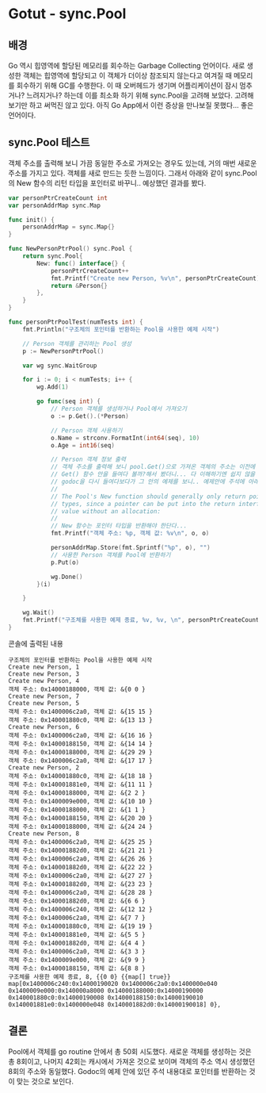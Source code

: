 # Gotut - sync.Pool

## 배경
Go 역시 힙영역에 할당된 메모리를 회수하는 Garbage Collecting 언어이다. 새로 생성한 객체는 힙영역에 할당되고 이 객체가 더이상 참조되지 않는다고 여겨질 때 메모리를 회수하기 위해 GC를 수행한다. 이 때 오버헤드가 생기며 어플리케이션이 잠시 멈추거나? 느려지거나? 하는데 이를 최소화 하기 위해 sync.Pool을 고려해 보았다. 고려해 보기만 하고 써먹진 않고 있다. 아직 Go App에서 이런 증상을 만나보질 못했다... 좋은 언어이다.

## sync.Pool 테스트
객체 주소를 출력해 보니 가끔 동일한 주소로 가져오는 경우도 있는데, 거의 매번 새로운 주소를 가지고 있다.
객체를 새로 만드는 듯한 느낌이다. 그래서 아래와 같이 sync.Pool의 New 함수의 리턴 타입을 포인터로 바꾸니..
예상했던 결과를 봤다.

```go
var personPtrCreateCount int
var personAddrMap sync.Map

func init() {
	personAddrMap = sync.Map{}
}

func NewPersonPtrPool() sync.Pool {
	return sync.Pool{
		New: func() interface{} {
			personPtrCreateCount++
			fmt.Printf("Create new Person, %v\n", personPtrCreateCount)
			return &Person{}
		},
	}
}

func personPtrPoolTest(numTests int) {
	fmt.Println("구조체의 포인터를 반환하는 Pool을 사용한 예제 시작")

	// Person 객체를 관리하는 Pool 생성
	p := NewPersonPtrPool()

	var wg sync.WaitGroup

	for i := 0; i < numTests; i++ {
		wg.Add(1)

		go func(seq int) {
			// Person 객체를 생성하거나 Pool에서 가져오기
			o := p.Get().(*Person)

			// Person 객체 사용하기
			o.Name = strconv.FormatInt(int64(seq), 10)
			o.Age = int16(seq)

			// Person 객체 정보 출력
			// 객체 주소를 출력해 보니 pool.Get()으로 가져온 객체의 주소는 이전에 사용한 객체의 주소와 동일하다
			// Get() 함수 안을 들여다 볼까?해서 봤더니... 다 이해하기엔 쉽지 않을 듯하다.
			// godoc을 다시 들여다보다가 그 안의 예제를 보니.. 예제안에 주석에 아래와 같은 내용이 있다.
			//
			// The Pool's New function should generally only return pointer
			// types, since a pointer can be put into the return interface
			// value without an allocation:
			//
			// New 함수는 포인터 타입을 반환해야 한단다...
			fmt.Printf("객체 주소: %p, 객체 값: %v\n", o, o)

			personAddrMap.Store(fmt.Sprintf("%p", o), "")
			// 사용한 Person 객체를 Pool에 반환하기
			p.Put(o)

			wg.Done()
		}(i)

	}

	wg.Wait()
	fmt.Printf("구조체를 사용한 예제 종료, %v, %v, \n", personPtrCreateCount, personAddrMap)
}
```
콘솔에 출력된 내용
```text
구조체의 포인터를 반환하는 Pool을 사용한 예제 시작
Create new Person, 1
Create new Person, 3
Create new Person, 4
객체 주소: 0x14000188000, 객체 값: &{0 0 }
Create new Person, 7
Create new Person, 5
객체 주소: 0x1400006c2a0, 객체 값: &{15 15 }
객체 주소: 0x140001880c0, 객체 값: &{13 13 }
Create new Person, 6
객체 주소: 0x1400006c2a0, 객체 값: &{16 16 }
객체 주소: 0x14000188150, 객체 값: &{14 14 }
객체 주소: 0x14000188000, 객체 값: &{29 29 }
객체 주소: 0x1400006c2a0, 객체 값: &{17 17 }
Create new Person, 2
객체 주소: 0x140001880c0, 객체 값: &{18 18 }
객체 주소: 0x140001881e0, 객체 값: &{11 11 }
객체 주소: 0x14000188000, 객체 값: &{2 2 }
객체 주소: 0x1400009e000, 객체 값: &{10 10 }
객체 주소: 0x14000188000, 객체 값: &{1 1 }
객체 주소: 0x14000188150, 객체 값: &{20 20 }
객체 주소: 0x14000188000, 객체 값: &{24 24 }
Create new Person, 8
객체 주소: 0x1400006c2a0, 객체 값: &{25 25 }
객체 주소: 0x140001882d0, 객체 값: &{21 21 }
객체 주소: 0x1400006c2a0, 객체 값: &{26 26 }
객체 주소: 0x140001882d0, 객체 값: &{22 22 }
객체 주소: 0x1400006c2a0, 객체 값: &{27 27 }
객체 주소: 0x140001882d0, 객체 값: &{23 23 }
객체 주소: 0x1400006c2a0, 객체 값: &{28 28 }
객체 주소: 0x140001882d0, 객체 값: &{6 6 }
객체 주소: 0x1400006c240, 객체 값: &{12 12 }
객체 주소: 0x1400006c2a0, 객체 값: &{7 7 }
객체 주소: 0x140001880c0, 객체 값: &{19 19 }
객체 주소: 0x140001881e0, 객체 값: &{5 5 }
객체 주소: 0x140001882d0, 객체 값: &{4 4 }
객체 주소: 0x1400006c2a0, 객체 값: &{3 3 }
객체 주소: 0x1400009e000, 객체 값: &{9 9 }
객체 주소: 0x14000188150, 객체 값: &{8 8 }
구조체를 사용한 예제 종료, 8, {{0 0} {{map[] true}} map[0x1400006c240:0x14000190020 0x1400006c2a0:0x1400000e040 0x1400009e000:0x140000a8000 0x14000188000:0x14000190000 0x140001880c0:0x14000190008 0x14000188150:0x14000190010 0x140001881e0:0x1400000e048 0x140001882d0:0x14000190018] 0}, 
```
## 결론
Pool에서 객체를 go routine 안에서 총 50회 시도했다. 새로운 객체를 생성하는 것은 총 8회이고, 나머지 42회는 캐시에서 가져온 것으로 보이며 객체의 주소 역시 생성했던 8회의 주소와 동일했다. Godoc의 예제 안에 있던 주석 내용대로 포인터를 반환하는 것이 맞는 것으로 보인다.